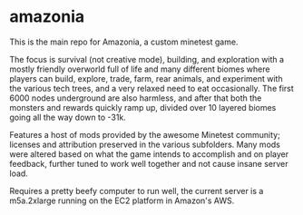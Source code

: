 # amazonia

This is the main repo for Amazonia, a custom minetest game.

The focus is survival (not creative mode), building, and exploration with a mostly friendly overworld full of life and many different biomes where players can build, explore, trade, farm, rear animals, and experiment with the various tech trees, and a very relaxed need to eat occasionally. The first 6000 nodes underground are also harmless, and after that both the monsters and rewards quickly ramp up, divided over 10 layered biomes going all the way down to -31k.

Features a host of mods provided by the awesome Minetest community; licenses and attribution preserved in the various subfolders. Many mods were altered based on what the game intends to accomplish and on player feedback, further tuned to work well together and not cause insane server load.

Requires a pretty beefy computer to run well, the current server is a m5a.2xlarge running on the EC2 platform in Amazon's AWS.
